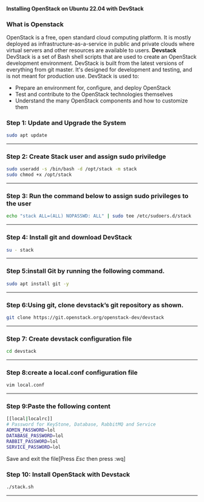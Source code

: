 #### Installing OpenStack on Ubuntu 22.04 with DevStack
### What is Openstack
OpenStack is a free, open standard cloud computing platform. It is mostly deployed as infrastructure-as-a-service in public and private clouds where virtual servers and other resources are available to users.
**Devstack** DevStack is a set of Bash shell scripts that are used to create an OpenStack development environment. DevStack is built from the latest versions of everything from git master. It's designed for development and testing, and is not meant for production use.
DevStack is used to: 
- Prepare an environment for, configure, and deploy OpenStack
- Test and contribute to the OpenStack technologies themselves
- Understand the many OpenStack components and how to customize them
### Step 1: Update and Upgrade the System
```bash
sudo apt update
```
---
### Step 2: Create Stack user and assign sudo priviledge
```bash
sudo useradd -s /bin/bash -d /opt/stack -m stack
sudo chmod +x /opt/stack
```
---
### Step 3: Run the command below to assign sudo privileges to the user
```bash
echo "stack ALL=(ALL) NOPASSWD: ALL" | sudo tee /etc/sudoers.d/stack
```
---
### Step 4: Install git and download DevStack
```bash
su - stack
```
---
### Step 5:install Git by running the following command.
```bash
sudo apt install git -y
```
---
### Step 6:Using git, clone devstack’s git repository as shown.
```bash
git clone https://git.openstack.org/openstack-dev/devstack
```
---
### Step 7: Create devstack configuration file
```bash
cd devstack
```
---
### Step 8:create a local.conf configuration file
```bash
vim local.conf
```
---
### Step 9:Paste the following content
```bash
[[local|localrc]]
# Password for KeyStone, Database, RabbitMQ and Service
ADMIN_PASSWORD=lol
DATABASE_PASSWORD=lol
RABBIT_PASSWORD=lol
SERVICE_PASSWORD=lol
```
Save and exit the file[Press *Esc* then press :wq]
### Step 10: Install OpenStack with Devstack
```bash
./stack.sh
```
---

